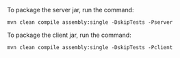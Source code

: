 To package the server jar, run the command:
```shell script
mvn clean compile assembly:single -DskipTests -Pserver
```

To package the client jar, run the command:

```shell script
mvn clean compile assembly:single -DskipTests -Pclient
```
